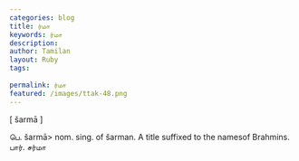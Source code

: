 ```yaml
---
categories: blog
title: ர்மா
keywords: ர்மா
description: 
author: Tamilan
layout: Ruby
tags: 
 
permalink: ர்மா
featured: /images/ttak-48.png
---
```

  
[ šarmā ]  
  
பெ. šarmā> nom. sing. of šarman. A title suffixed to the namesof Brahmins. பார். சர்மா
